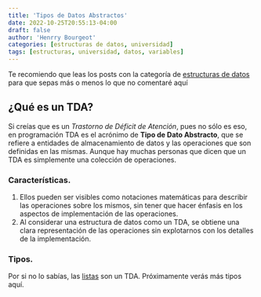 ```yaml
---
title: 'Tipos de Datos Abstractos'
date: 2022-10-25T20:55:13-04:00
draft: false
author: 'Henrry Bourgeot'
categories: [estructuras de datos, universidad]
tags: [estructuras, universidad, datos, variables]
---
```


Te recomiendo que leas los posts con la categoría de [estructuras de datos](/categories/estructuras-de-datos) para que sepas más o menos lo que no comentaré aquí

## ¿Qué es un TDA?

Si creías que es un _Trastorno de Déficit de Atención_, pues no sólo es eso, en programación TDA es el acrónimo de **Tipo de Dato Abstracto**, que se refiere a entidades de almacenamiento de datos y las operaciones que son definidas en las mismas. Aunque hay muchas personas que dicen que un TDA es simplemente una colección de operaciones.

### Características.

1. Ellos pueden ser visibles como notaciones matemáticas para describir las operaciones sobre los mismos, sin tener que hacer énfasis en los aspectos de implementación de las operaciones.
2. Al considerar una estructura de datos como un TDA, se obtiene una clara representación de las operaciones sin explotarnos con los detalles de la implementación.

### Tipos.

Por si no lo sabías, las [listas](/listas) son un TDA. Próximamente verás más tipos aquí.

